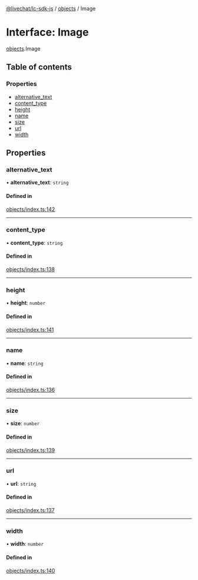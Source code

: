 [@livechat/lc-sdk-js](../README.md) / [objects](../modules/objects.md) / Image

# Interface: Image

[objects](../modules/objects.md).Image

## Table of contents

### Properties

- [alternative\_text](objects.Image.md#alternative_text)
- [content\_type](objects.Image.md#content_type)
- [height](objects.Image.md#height)
- [name](objects.Image.md#name)
- [size](objects.Image.md#size)
- [url](objects.Image.md#url)
- [width](objects.Image.md#width)

## Properties

### alternative\_text

• **alternative\_text**: `string`

#### Defined in

[objects/index.ts:142](https://github.com/livechat/lc-sdk-js/blob/a3fdde0/src/objects/index.ts#L142)

___

### content\_type

• **content\_type**: `string`

#### Defined in

[objects/index.ts:138](https://github.com/livechat/lc-sdk-js/blob/a3fdde0/src/objects/index.ts#L138)

___

### height

• **height**: `number`

#### Defined in

[objects/index.ts:141](https://github.com/livechat/lc-sdk-js/blob/a3fdde0/src/objects/index.ts#L141)

___

### name

• **name**: `string`

#### Defined in

[objects/index.ts:136](https://github.com/livechat/lc-sdk-js/blob/a3fdde0/src/objects/index.ts#L136)

___

### size

• **size**: `number`

#### Defined in

[objects/index.ts:139](https://github.com/livechat/lc-sdk-js/blob/a3fdde0/src/objects/index.ts#L139)

___

### url

• **url**: `string`

#### Defined in

[objects/index.ts:137](https://github.com/livechat/lc-sdk-js/blob/a3fdde0/src/objects/index.ts#L137)

___

### width

• **width**: `number`

#### Defined in

[objects/index.ts:140](https://github.com/livechat/lc-sdk-js/blob/a3fdde0/src/objects/index.ts#L140)
